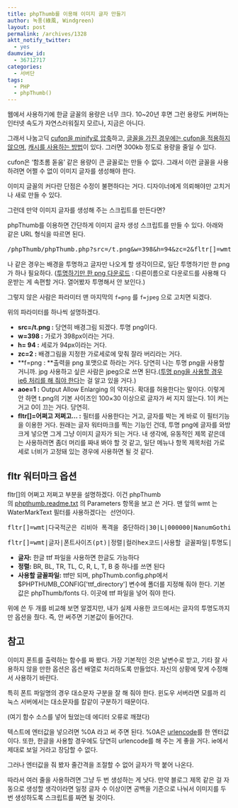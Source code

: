 ```yaml
---
title: phpThumb를 이용해 이미지 글자 만들기
author: 녹풍(綠風, Windgreen)
layout: post
permalink: /archives/1328
aktt_notify_twitter:
  - yes
daumview_id:
  - 36712717
categories:
  - 서버단
tags:
  - PHP
  - phpThumb()
---
```

웹에서 사용하기에 한글 글꼴의 용량은 너무 크다. 10~20년 후면 그런 용량도 커버하는 인터넷 속도가 자연스러워질지 모르나, 지금은 아니다.

그래서 나눔고딕 [cufon을 minify로 압축][1]하고, [글꼴을 가진 경우에는 cufon을 적용하지 않으며][2], [캐시를 사용하는 방법][3]이 있다. 그러면 300kb 정도로 용량을 줄일 수 있다.

cufon은 &#8216;함초롬 돋움&#8217; 같은 용량이 큰 글꼴로는 만들 수 없다. 그래서 이런 글꼴을 사용하려면 어쩔 수 없이 이미지 글자를 생성해야 한다.

이미지 글꼴의 커다란 단점은 수정이 불편하다는 거다. 디자이너에게 의뢰해야만 고치거나 새로 만들 수 있다.

그런데 만약 이미지 글자를 생성해 주는 스크립트를 만든다면?

phpThumb를 이용하면 간단하게 이미지 글자 생성 스크립트를 만들 수 있다. 아래와 같은 URL 형식을 따르면 된다.

<pre>/phpThumb/phpThumb.php?src=/t.png&w=398&h=94&zc=2&fltr[]=wmt|다국적군은 리비아 폭격을 중단하라|30|L|000000|NanumGothicBold.ttf|100|0|0&f=png&aoe=1</pre>

나 같은 경우는 배경을 투명하고 글자만 나오게 할 생각이므로, 일단 투명하기만 한 png가 하나 필요하다. ([투명하기만 한 png 다운로드][4] : 다른이름으로 다운로드를 사용해 다운받는 게 속편할 거다. 열어봤자 투명해서 안 보인다.)

그렇지 않은 사람은 파라미터 맨 마지막의 `f=png` 를 `f=jpeg` 으로 고치면 되겠다.

위의 파라미터를 하나씩 설명하겠다.

*   **src=/t.png :** 당연히 배경그림 되겠다. 투명 png이다.
*   **w=398 :** 가로가 398px이라는 거다.
*   **h= 94 :** 세로가 94px이라는 거다.
*   **zc=2 :** 배경그림을 지정한 가로세로에 맞춰 잘라 버리라는 거다.
*   **f=png : **출력을 png 포맷으로 하라는 거다. 당연히 나는 투명 png을 사용할 거니까. jpg 사용하고 싶은 사람은 jpeg으로 쓰면 된다.([투명 png을 사용할 경우 ie6 처리를 해 줘야 한다][5]는 걸 알고 있을 거다.)
*   **aoe=1 :** Output Allow Enlarging 의 약자다. 확대를 허용한다는 말이다. 이렇게 안 하면 t.png의 기본 사이즈인 100&#215;30 이상으로 글자가 써 지지 않는다. 1이 켜는 거고 0이 끄는 거다. 당연히.
*   **fltr[]=어쩌고 저쩌고&#8230; :** 필터를 사용한다는 거고, 글자를 박는 게 바로 이 필터기능을 이용한 거다. 원래는 글자 워터마크를 찍는 기능인 건데, 투명 png에 글자를 와방 크게 넣으면 그게 그냥 이미지 글자가 되는 거다. 내 생각에, 유동적인 제목 같은데는 사용하려면 좀더 머리를 짜내 봐야 할 것 같고, 일단 메뉴나 항목 제목처럼 가로세로 너비가 고정돼 있는 경우에 사용하면 될 것 같다.

## fltr 워터마크 옵션

fltr[]의 어쩌고 저쩌고 부분을 설명하겠다. 이건 phpThumb의 [phpthumb.readme.txt][6] 의 Parameters 항목을 보고 쓴 거다. 맨 앞의 wmt 는 WaterMarkText 필터를 사용하겠다는  선언이다.

<pre>fltr[]=wmt|다국적군은 리비아 폭격을 중단하라|30|L|000000|NanumGothicBold.ttf|100</pre>

<pre>fltr[]=wmt|글자|폰트사이즈(pt)|정렬|컬러hex코드|사용할 글꼴파일|투명도|마진|기울임 각도|배경색hex코드|배경색 투명도|배경 확산 방향</pre>

*   **글자:** 한글 ttf 파일을 사용하면 한글도 가능하다
*   **정렬:** BR, BL, TR, TL, C, R, L, T, B 중 하나를 쓰면 된다
*   **사용할 글꼴파일:** ttf만 되며, phpThumb.config.php에서 $PHPTHUMB\_CONFIG['ttf\_directory'] 변수에 폴더를 지정해 줘야 한다. 기본값은 phpThumb/fonts 다. 이곳에 ttf 파일을 넣어 줘야 한다.

위에 쓴 두 개를 비교해 보면 알겠지만, 내가 실제 사용한 코드에서는 글자의 투명도까지만 옵션을 줬다. 즉, 안 써주면 기본값이 들어간다.

## 참고

이미지 폰트를 출력하는 함수를 짜 봤다. 가장 기본적인 것은 날변수로 받고, 기타 잘 사용하지 않을 만한 옵션은 옵션 배열로 처리하도록 만들었다. 자신의 상황에 맞게 수정해서 사용하기 바란다.

특히 폰트 파일명의 경우 대소문자 구분을 잘 해 줘야 한다. 윈도우 서버라면 모를까 리눅스 서버에서는 대소문자를 칼같이 구분하기 때문이다.

(여기 함수 소스를 넣어 뒀었는데 에디터 오류로 깨졌다)

텍스트에 엔터값을 넣으려면 %0A 라고 써 주면 된다. %0A은 [urlencode][7]를 한 엔터값이다. 또한, 한글을 사용할 경우에도 당연히 urlencode를 해 주는 게 좋을 거다. ie에서 제대로 보일 거라고 장담할 수 없다.

그러나 엔터값을 줘 봤자 줄간격을 조절할 수 없어 글자가 딱 붙어 나온다.

따라서 여러 줄을 사용하려면 그냥 두 번 생성하는 게 낫다. 만약 블로그 제목 같은 걸 자동으로 생성할 생각이라면 일정 글자 수 이상이면 공백을 기준으로 나눠서 이미지를 두 번 생성하도록 스크립트를 짜면 될 것이다.

 [1]: http://mytory.local/archives/1048 "[minify] js, css 압축 – 웹사이트 속도 증가, 트래픽 절약"
 [2]: http://mytory.local/archives/1169 "나눔고딕으로 Cufon 적용 후, 나눔고딕이나 맑은 고딕이 있는 사람에게는 적용하지 않기"
 [3]: http://mytory.local/archives/1252 "[PHP]minify로 js와 css를 축소, 압축한 후 브라우저 캐시까지 활용하면 금상첨화다"
 [4]: /wp-content/uploads/custom/t.png
 [5]: http://mytory.local/archives/778 "IE6용 투명 png 적용 자바 스크립트 중 가장 나아 보이는 것 – background 이미지까지 처리해 주는 DD_belatedPNG"
 [6]: http://phpthumb.sourceforge.net/demo/docs/phpthumb.readme.txt
 [7]: http://kr.php.net/manual/kr/function.urlencode.php